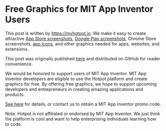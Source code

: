 # Free Graphics for MIT App Inventor Users

This post is written by https://myhotpot.io. We make it easy to create attractive [App Store screenshots](https://myhotpot.io/templates/iphone_xs_max?s=github), [Google Play screenshots](https://myhotpot.io/templates/samsung_s9?s=github), Chrome Store screenshots, [app icons](https://myhotpot.io/templates/app_store_icon), and other graphics needed for apps, websites, and extensions.

This post was originally published [here](https://myhotpot.io/mit_app_inventor?s=github) and distributed on GitHub for reader convenience.

We would be honored to support users of MIT App Inventor. MIT App Inventor developers are eligible to use the Hotpot platform and create graphics for free. By offering free graphics, we hope to support upcoming developers and entrepreneurs in creating amazing applications and products.

[See here](https://myhotpot.io/pricing?s=github) for details, or contact us to obtain a MIT App Inventor promo code.

Note: Hotpot is not affiliated or endorsed by MIT App Inventor. We just think the platform is cool and want to help enterprising individuals learning how to code.
